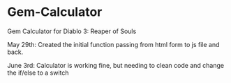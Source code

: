 Gem-Calculator
==============

Gem Calculator for Diablo 3: Reaper of Souls

May 29th: Created the initial function passing from html form to js file and back.

June 3rd: Calculator is working fine, but needing to clean code and change the if/else to a switch